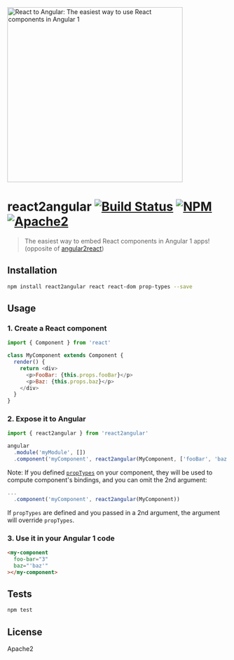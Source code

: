 <img alt="React to Angular: The easiest way to use React components in Angular 1" src="https://raw.githubusercontent.com/coatue-oss/react2angular/master/logo.png" width="400px" />

# react2angular [![Build Status](https://img.shields.io/circleci/project/coatue-oss/react2angular.svg?branch=master&style=flat-square)](https://circleci.com/gh/coatue-oss/react2angular) [![NPM](https://img.shields.io/npm/v/react2angular.svg?style=flat-square)](https://www.npmjs.com/package/react2angular) [![Apache2](https://img.shields.io/npm/l/react2angular.svg?style=flat-square)](https://opensource.org/licenses/Apache2)

> The easiest way to embed React components in Angular 1 apps! (opposite of [angular2react](https://github.com/coatue-oss/angular2react))

## Installation

```sh
npm install react2angular react react-dom prop-types --save
```

## Usage

### 1. Create a React component

```js
import { Component } from 'react'

class MyComponent extends Component {
  render() {
    return <div>
      <p>FooBar: {this.props.fooBar}</p>
      <p>Baz: {this.props.baz}</p>
    </div>
  }
}
```

### 2. Expose it to Angular

```js
import { react2angular } from 'react2angular'

angular
  .module('myModule', [])
  .component('myComponent', react2angular(MyComponent, ['fooBar', 'baz']))
```

Note: If you defined [`propTypes`](https://facebook.github.io/react/docs/typechecking-with-proptypes.html) on your component, they will be used to compute component's bindings, and you can omit the 2nd argument:

```js
...
  .component('myComponent', react2angular(MyComponent))
```

If `propTypes` are defined and you passed in a 2nd argument, the argument will override `propTypes`.

### 3. Use it in your Angular 1 code

```html
<my-component
  foo-bar="3"
  baz="'baz'"
></my-component>
```

## Tests

```sh
npm test
```

## License

Apache2
